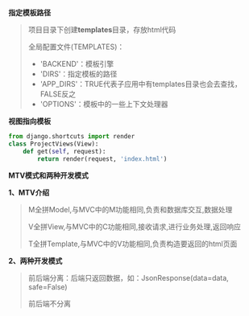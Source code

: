 **指定模板路径**

> 项目目录下创建**templates**目录，存放html代码
>
> 全局配置文件(TEMPLATES)：
>
> - 'BACKEND'：模板引擎
> - 'DIRS'：指定模板的路径
> - 'APP_DIRS'：TRUE代表子应用中有templates目录也会去查找，FALSE反之
> - 'OPTIONS'：模板中的一些上下文处理器

**视图指向模板**

```python
from django.shortcuts import render
class ProjectViews(View):    
	def get(self, request):        
        return render(request, 'index.html')
```

**MTV模式和两种开发模式**

**1、MTV介绍**

> M全拼Model,与MVC中的M功能相同,负责和数据库交互,数据处理
>
> V全拼View,与MVC中的C功能相同,接收请求,进行业务处理,返回响应
>
> T全拼Template,与MVC中的V功能相同,负责构造要返回的html页面

**2、两种开发模式**

> 前后端分离：后端只返回数据，如：JsonResponse(data=data, safe=False)
>
> 前后端不分离

